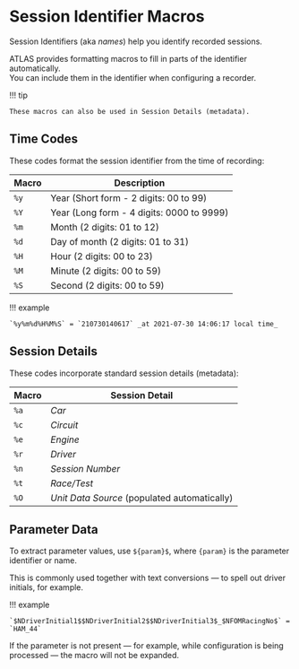 # Session Identifier Macros

Session Identifiers (aka _names_) help you identify recorded sessions.

ATLAS provides formatting macros to fill in parts of the identifier automatically.  
You can include them in the identifier when configuring a recorder.

!!! tip

    These macros can also be used in Session Details (metadata).

## Time Codes

These codes format the session identifier from the time of recording:

| Macro  | Description
| ------ | -------------------------------------------- |
| `%y`   | Year (Short form - 2 digits: 00 to 99)       |
| `%Y`   | Year (Long form - 4 digits: 0000 to 9999)    |
| `%m`   | Month (2 digits: 01 to 12)                   |
| `%d`   | Day of month (2 digits: 01 to 31)            |
| `%H`   | Hour (2 digits: 00 to 23)                    |
| `%M`   | Minute (2 digits: 00 to 59)                  |
| `%S`   | Second (2 digits: 00 to 59)                  |

!!! example

    `%y%m%d%H%M%S` = `210730140617` _at 2021-07-30 14:06:17 local time_

## Session Details

These codes incorporate standard session details (metadata):

| Macro  | Session Detail
| ------ | -------------------------------------------- |
| `%a`   | _Car_                                        |
| `%c`   | _Circuit_                                    |
| `%e`   | _Engine_                                     |
| `%r`   | _Driver_                                     |
| `%n`   | _Session Number_                             |
| `%t`   | _Race/Test_                                  |
| `%O`   | _Unit Data Source_ (populated automatically) |

## Parameter Data

To extract parameter values, use `${param}$`, where `{param}` is the parameter identifier or name.

This is commonly used together with text conversions &mdash; to spell out driver initials, for example.

!!! example

    `$NDriverInitial1$$NDriverInitial2$$NDriverInitial3$_$NFOMRacingNo$` = `HAM_44`

If the parameter is not present &mdash; for example, while configuration is being processed &mdash; the macro will not be expanded.
